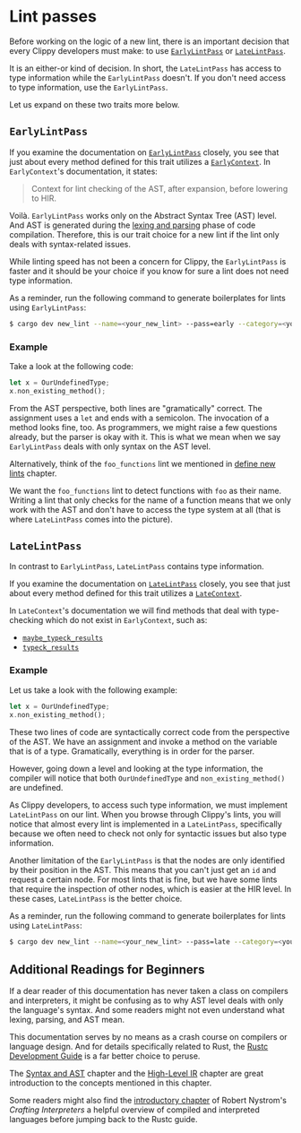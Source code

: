 # Lint passes

Before working on the logic of a new lint, there is an important decision
that every Clippy developers must make: to use
[`EarlyLintPass`][early_lint_pass] or [`LateLintPass`][late_lint_pass].

It is an either-or kind of decision.
In short, the `LateLintPass` has access to type information while the
`EarlyLintPass` doesn't. If you don't need access to type information, use the
`EarlyLintPass`.

Let us expand on these two traits more below.

## `EarlyLintPass`

If you examine the documentation on [`EarlyLintPass`][early_lint_pass] closely,
you see that just about every method defined for this trait utilizes a
[`EarlyContext`][early_context]. In `EarlyContext`'s documentation, it states:

> Context for lint checking of the AST, after expansion, before lowering to HIR.

Voilà. `EarlyLintPass` works only on the Abstract Syntax Tree (AST) level.
And AST is generated during the [lexing and parsing][lexing_and_parsing] phase
of code compilation. Therefore, this is our trait choice for a new lint if
the lint only deals with syntax-related issues.

While linting speed has not been a concern for Clippy,
the `EarlyLintPass` is faster and it should be your choice
if you know for sure a lint does not need type information.

As a reminder, run the following command to generate boilerplates for lints
using `EarlyLintPass`:

```sh
$ cargo dev new_lint --name=<your_new_lint> --pass=early --category=<your_category_choice>
```

### Example

Take a look at the following code:

```rust
let x = OurUndefinedType;
x.non_existing_method();
```

From the AST perspective, both lines are "gramatically" correct.
The assignment uses a `let` and ends with a semicolon. The invocation
of a method looks fine, too. As programmers, we might raise a few
questions already, but the parser is okay with it. This is what we
mean when we say `EarlyLintPass` deals with only syntax on the AST level.

Alternatively, think of the `foo_functions` lint we mentioned in
[define new lints](define_lints.md#name-the-lint) chapter.

We want the `foo_functions` lint to detect functions with `foo` as their name.
Writing a lint that only checks for the name of a function means that we only
work with the AST and don't have to access the type system at all (that is where
`LateLintPass` comes into the picture).

## `LateLintPass`

In contrast to `EarlyLintPass`, `LateLintPass` contains type information.

If you examine the documentation on [`LateLintPass`][late_lint_pass] closely,
you see that just about every method defined for this trait utilizes a
[`LateContext`][late_context].

In `LateContext`'s documentation we will find methods that
deal with type-checking which do not exist in `EarlyContext`, such as:

- [`maybe_typeck_results`](https://doc.rust-lang.org/nightly/nightly-rustc/rustc_lint/context/struct.LateContext.html#method.maybe_typeck_results)
- [`typeck_results`](https://doc.rust-lang.org/nightly/nightly-rustc/rustc_lint/context/struct.LateContext.html#method.typeck_results)

### Example

Let us take a look with the following example:

```rust
let x = OurUndefinedType;
x.non_existing_method();
```

These two lines of code are syntactically correct code from the perspective
of the AST. We have an assignment and invoke a method on the variable that
is of a type. Gramatically, everything is in order for the parser.

However, going down a level and looking at the type information,
the compiler will notice that both `OurUndefinedType` and `non_existing_method()`
are undefined.

As Clippy developers, to access such type information, we must implement
`LateLintPass` on our lint.
When you browse through Clippy's lints, you will notice that almost every lint
is implemented in a `LateLintPass`, specifically because we often need to check
not only for syntactic issues but also type information.

Another limitation of the `EarlyLintPass` is that the nodes are only identified
by their position in the AST. This means that you can't just get an `id` and
request a certain node. For most lints that is fine, but we have some lints
that require the inspection of other nodes, which is easier at the HIR level.
In these cases, `LateLintPass` is the better choice.

As a reminder, run the following command to generate boilerplates for lints
using `LateLintPass`:

```sh
$ cargo dev new_lint --name=<your_new_lint> --pass=late --category=<your_category_choice>
```

## Additional Readings for Beginners

If a dear reader of this documentation has never taken a class on compilers
and interpreters, it might be confusing as to why AST level deals with only
the language's syntax. And some readers might not even understand what lexing,
parsing, and AST mean.

This documentation serves by no means as a crash course on compilers or language design.
And for details specifically related to Rust, the [Rustc Development Guide][rustc_dev_guide]
is a far better choice to peruse.

The [Syntax and AST][ast] chapter and the [High-Level IR][hir] chapter are
great introduction to the concepts mentioned in this chapter.

Some readers might also find the [introductory chapter][map_of_territory] of
Robert Nystrom's _Crafting Interpreters_ a helpful overview of compiled and
interpreted languages before jumping back to the Rustc guide.

[ast]: https://rustc-dev-guide.rust-lang.org/syntax-intro.html
[early_context]: https://doc.rust-lang.org/nightly/nightly-rustc/rustc_lint/context/struct.EarlyContext.html
[early_lint_pass]: https://doc.rust-lang.org/nightly/nightly-rustc/rustc_lint/trait.EarlyLintPass.html
[hir]: https://rustc-dev-guide.rust-lang.org/hir.html
[late_context]: https://doc.rust-lang.org/nightly/nightly-rustc/rustc_lint/context/struct.LateContext.html
[late_lint_pass]: https://doc.rust-lang.org/nightly/nightly-rustc/rustc_lint/trait.LateLintPass.html
[lexing_and_parsing]: https://rustc-dev-guide.rust-lang.org/overview.html#lexing-and-parsing
[rustc_dev_guide]: https://rustc-dev-guide.rust-lang.org/
[map_of_territory]: https://craftinginterpreters.com/a-map-of-the-territory.html
